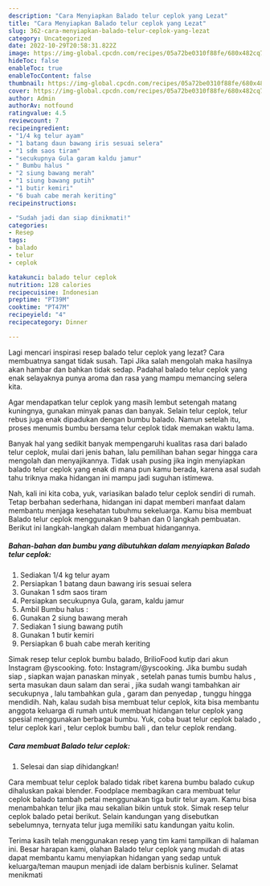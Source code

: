 ```yaml
---
description: "Cara Menyiapkan Balado telur ceplok yang Lezat"
title: "Cara Menyiapkan Balado telur ceplok yang Lezat"
slug: 362-cara-menyiapkan-balado-telur-ceplok-yang-lezat
category: Uncategorized
date: 2022-10-29T20:58:31.822Z
image: https://img-global.cpcdn.com/recipes/05a72be0310f88fe/680x482cq70/balado-telur-ceplok-foto-resep-utama.jpg
hideToc: false
enableToc: true
enableTocContent: false
thumbnail: https://img-global.cpcdn.com/recipes/05a72be0310f88fe/680x482cq70/balado-telur-ceplok-foto-resep-utama.jpg
cover: https://img-global.cpcdn.com/recipes/05a72be0310f88fe/680x482cq70/balado-telur-ceplok-foto-resep-utama.jpg
author: Admin
authorAv: notfound
ratingvalue: 4.5
reviewcount: 7
recipeingredient:
- "1/4 kg telur ayam"
- "1 batang daun bawang iris sesuai selera"
- "1 sdm saos tiram"
- "secukupnya Gula garam kaldu jamur"
- " Bumbu halus "
- "2 siung bawang merah"
- "1 siung bawang putih"
- "1 butir kemiri"
- "6 buah cabe merah keriting"
recipeinstructions:

- "Sudah jadi dan siap dinikmati!"
categories:
- Resep
tags:
- balado
- telur
- ceplok

katakunci: balado telur ceplok 
nutrition: 128 calories
recipecuisine: Indonesian
preptime: "PT39M"
cooktime: "PT47M"
recipeyield: "4"
recipecategory: Dinner

---
```



Lagi mencari inspirasi resep balado telur ceplok yang lezat? Cara membuatnya sangat tidak susah. Tapi Jika salah mengolah maka hasilnya akan hambar dan bahkan tidak sedap. Padahal balado telur ceplok yang enak selayaknya punya aroma dan rasa yang mampu memancing selera kita.


Agar mendapatkan telur ceplok yang masih lembut setengah matang kuningnya, gunakan minyak panas dan banyak. Selain telur ceplok, telur rebus juga enak dipadukan dengan bumbu balado. Namun setelah itu, proses menumis bumbu bersama telur ceplok tidak memakan waktu lama.

Banyak hal yang sedikit banyak mempengaruhi kualitas rasa dari balado telur ceplok, mulai dari jenis bahan, lalu pemilihan bahan segar hingga cara mengolah dan menyajikannya. Tidak usah pusing jika ingin menyiapkan balado telur ceplok yang enak di mana pun kamu berada, karena asal sudah tahu triknya maka hidangan ini mampu jadi suguhan istimewa.


Nah, kali ini kita coba, yuk, variasikan balado telur ceplok sendiri di rumah. Tetap berbahan sederhana, hidangan ini dapat memberi manfaat dalam membantu menjaga kesehatan tubuhmu sekeluarga. Kamu bisa membuat Balado telur ceplok menggunakan 9 bahan dan 0 langkah pembuatan. Berikut ini langkah-langkah dalam membuat hidangannya.

<!--inarticleads1-->

##### Bahan-bahan dan bumbu yang dibutuhkan dalam menyiapkan Balado telur ceplok:

1. Sediakan 1/4 kg telur ayam
1. Persiapkan 1 batang daun bawang iris sesuai selera
1. Gunakan 1 sdm saos tiram
1. Persiapkan secukupnya Gula, garam, kaldu jamur
1. Ambil  Bumbu halus :
1. Gunakan 2 siung bawang merah
1. Sediakan 1 siung bawang putih
1. Gunakan 1 butir kemiri
1. Persiapkan 6 buah cabe merah keriting


Simak resep telur ceplok bumbu balado, BrilioFood kutip dari akun Instagram @yscooking. foto: Instagram/@yscooking. Jika bumbu sudah siap , siapkan wajan panaskan minyak , setelah panas tumis bumbu halus , serta masukan daun salam dan serai , jika sudah wangi tambahkan air secukupnya , lalu tambahkan gula , garam dan penyedap , tunggu hingga mendidih. Nah, kalau sudah bisa membuat telur ceplok, kita bisa membantu anggota keluarga di rumah untuk membuat hidangan telur ceplok yang spesial menggunakan berbagai bumbu. Yuk, coba buat telur ceplok balado , telur ceplok kari , telur ceplok bumbu bali , dan telur ceplok rendang. 

<!--inarticleads2-->

##### Cara membuat Balado telur ceplok:


1. Selesai dan siap dihidangkan!

Cara membuat telur ceplok balado tidak ribet karena bumbu balado cukup dihaluskan pakai blender. Foodplace membagikan cara membuat telur ceplok balado tambah petai menggunakan tiga butir telur ayam. Kamu bisa menambahkan telur jika mau sekalian bikin untuk stok. Simak resep telur ceplok balado petai berikut. Selain kandungan yang disebutkan sebelumnya, ternyata telur juga memiliki satu kandungan yaitu kolin. 

Terima kasih telah menggunakan resep yang tim kami tampilkan di halaman ini. Besar harapan kami, olahan Balado telur ceplok yang mudah di atas dapat membantu kamu menyiapkan hidangan yang sedap untuk keluarga/teman maupun menjadi ide dalam berbisnis kuliner. Selamat menikmati
